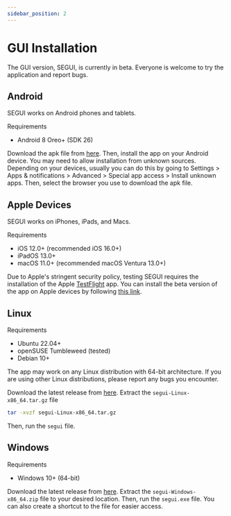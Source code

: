 ```yaml
---
sidebar_position: 2
---
```


# GUI Installation

The GUI version, SEGUI, is currently in beta. Everyone is welcome to try the application and report bugs.

## Android

SEGUI works on Android phones and tablets.

Requirements

- Android 8 Oreo+ (SDK 26)

Download the apk file from [here](https://github.com/hhandika/segui/releases). Then, install the app on your Android device. You may need to allow installation from unknown sources. Depending on your devices, usually you can do this by going to Settings > Apps & notifications > Advanced > Special app access > Install unknown apps. Then, select the browser you use to download the apk file.

## Apple Devices

SEGUI works on iPhones, iPads, and Macs.

Requirements

- iOS 12.0+ (recommended iOS 16.0+)
- iPadOS 13.0+
- macOS 11.0+ (recommended macOS Ventura 13.0+)

Due to Apple's stringent security policy, testing SEGUI requires the installation of the Apple [TestFlight](https://developer.apple.com/testflight/) app. You can install the beta version of the app on Apple devices by following [this link](https://testflight.apple.com/join/LSJD5D0i).

## Linux

Requirements

- Ubuntu 22.04+
- openSUSE Tumbleweed (tested)
- Debian 10+

The app may work on any Linux distribution with 64-bit architecture. If you are using other Linux distributions, please report any bugs you encounter.

Download the latest release from [here](https://github.com/hhandika/segui/releases). Extract the `segui-Linux-x86_64.tar.gz` file

```bash
tar -xvzf segui-Linux-x86_64.tar.gz
```

Then, run the `segui` file.

## Windows

Requirements

- Windows 10+ (64-bit)

Download the latest release from [here](https://github.com/hhandika/segui/releases). Extract the `segui-Windows-x86_64.zip` file to your desired location. Then, run the `segui.exe` file. You can also create a shortcut to the file for easier access.
